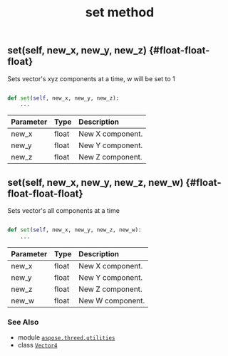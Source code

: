 ﻿---
title: set method
second_title: Aspose.3D for Python via .NET API References
description: 
type: docs
weight: 30
url: /python-net/aspose.threed.utilities/vector4/set/
is_root: false
---

## set(self, new_x, new_y, new_z) {#float-float-float}

Sets vector's xyz components at a time, w will be set to 1



```python

def set(self, new_x, new_y, new_z):
    ...
```


| Parameter | Type | Description |
| :- | :- | :- |
| new_x | float | New X component. |
| new_y | float | New Y component. |
| new_z | float | New Z component. |


## set(self, new_x, new_y, new_z, new_w) {#float-float-float-float}

Sets vector's all components at a time



```python

def set(self, new_x, new_y, new_z, new_w):
    ...
```


| Parameter | Type | Description |
| :- | :- | :- |
| new_x | float | New X component. |
| new_y | float | New Y component. |
| new_z | float | New Z component. |
| new_w | float | New W component. |



### See Also
* module [`aspose.threed.utilities`](../../)
* class [`Vector4`](/3d/python-net/aspose.threed.utilities/vector4)
